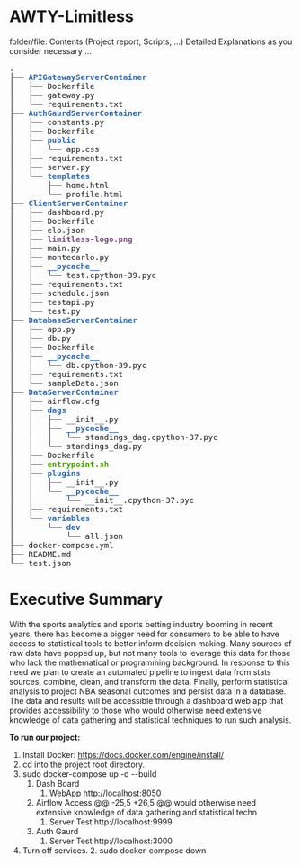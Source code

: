 # AWTY-Limitless

folder/file: Contents (Project report, Scripts, ...) 
                Detailed Explanations as you consider necessary
   ...
<pre><font color="#3465A4"><b>.</b></font>
├── <font color="#3465A4"><b>APIGatewayServerContainer</b></font>
│   ├── Dockerfile
│   ├── gateway.py
│   └── requirements.txt
├── <font color="#3465A4"><b>AuthGaurdServerContainer</b></font>
│   ├── constants.py
│   ├── Dockerfile
│   ├── <font color="#3465A4"><b>public</b></font>
│   │   └── app.css
│   ├── requirements.txt
│   ├── server.py
│   └── <font color="#3465A4"><b>templates</b></font>
│       ├── home.html
│       └── profile.html
├── <font color="#3465A4"><b>ClientServerContainer</b></font>
│   ├── dashboard.py
│   ├── Dockerfile
│   ├── elo.json
│   ├── <font color="#75507B"><b>limitless-logo.png</b></font>
│   ├── main.py
│   ├── montecarlo.py
│   ├── <font color="#3465A4"><b>__pycache__</b></font>
│   │   └── test.cpython-39.pyc
│   ├── requirements.txt
│   ├── schedule.json
│   ├── testapi.py
│   └── test.py
├── <font color="#3465A4"><b>DatabaseServerContainer</b></font>
│   ├── app.py
│   ├── db.py
│   ├── Dockerfile
│   ├── <font color="#3465A4"><b>__pycache__</b></font>
│   │   └── db.cpython-39.pyc
│   ├── requirements.txt
│   └── sampleData.json
├── <font color="#3465A4"><b>DataServerContainer</b></font>
│   ├── airflow.cfg
│   ├── <font color="#3465A4"><b>dags</b></font>
│   │   ├── __init__.py
│   │   ├── <font color="#3465A4"><b>__pycache__</b></font>
│   │   │   └── standings_dag.cpython-37.pyc
│   │   └── standings_dag.py
│   ├── Dockerfile
│   ├── <font color="#4E9A06"><b>entrypoint.sh</b></font>
│   ├── <font color="#3465A4"><b>plugins</b></font>
│   │   ├── __init__.py
│   │   └── <font color="#3465A4"><b>__pycache__</b></font>
│   │       └── __init__.cpython-37.pyc
│   ├── requirements.txt
│   └── <font color="#3465A4"><b>variables</b></font>
│       └── <font color="#3465A4"><b>dev</b></font>
│           └── all.json
├── docker-compose.yml
├── README.md
└── test.json
</pre>
    

# Executive Summary

With the sports analytics and sports betting industry booming in recent years, there has become a bigger need for
consumers to be able to have access to statistical tools to better inform decision making. Many sources of raw data have
popped up, but not many tools to leverage this data for those who lack the mathematical or programming background. In
response to this need we plan to create an automated pipeline to ingest data from stats sources, combine, clean, and
transform the data. Finally, perform statistical analysis to project NBA seasonal outcomes and persist data in a
database. The data and results will be accessible through a dashboard web app that provides accessibility to those who
would otherwise need extensive knowledge of data gathering and statistical techniques to run such analysis.

<b>To run our project:</b>

1. Install Docker: https://docs.docker.com/engine/install/
2. cd into the project root directory.
3. sudo docker-compose up -d --build
    1. Dash Board
        1. WebApp http://localhost:8050
    2. Airflow Access
	@@ -25,5 +26,5 @@ would otherwise need extensive knowledge of data gathering and statistical techn
        1. Server Test http://localhost:9999
    5. Auth Gaurd 
        1. Server Test http://localhost:3000
4. Turn off services.
    2. sudo docker-compose down
